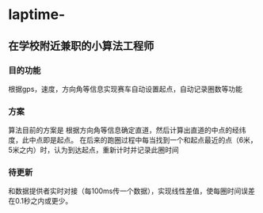 # laptime-
## 在学校附近兼职的小算法工程师
### 目的功能
根据gps，速度，方向角等信息实现赛车自动设置起点，自动记录圈数等功能
### 方案
算法目前的方案是 根据方向角等信息确定直道，然后计算出直道的中点的经纬度，此中点即是起点。
在后来的跑圈过程中每当找到一个和起点最近的点（6米，5米之内）时，认为到达起点，重新计时并记录此圈时间
### 待更新
和数据提供者实时对接（每100ms传一个数据），实现线性差值，使每圈时间误差在0.1秒之内或更少。
